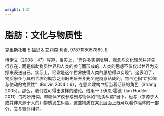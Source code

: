 ```yaml
---
weight: 142
---
```

# 脂肪：文化与物质性

克里斯托弗·E.福思 & 艾莉森·利奇, 9787108057860, E

博伊文（2008：47）写道，事实上，“有许多实例表明，观念与文化理念并非先行存在，而是借助物质世界和人类的参与而形成的…人类的思想不仅仅以世界为支撑来表送自已，实际上，经常是这个世界使得人类的思想得以实现”。这表明了，物质象征与其所代表的概念之间的关系并非完全是随意结成的，而且还指代“抵御与使动的物质性”（Boivin 2004：6），在意义建构中担当着活跃的角色（Strang 2005）。那么，我们或可得出这样的结论，借用一下伊恩·霍德（Ian Hodder 2011）的巧妙用词，即驱体不仅参与到与物体的“物质纠葛”当中，也与（来源于人或并非来源于人的）物质发生纠葛，这些物质在某此层面上既可以看作驱体的一部分，又与驱体相异。